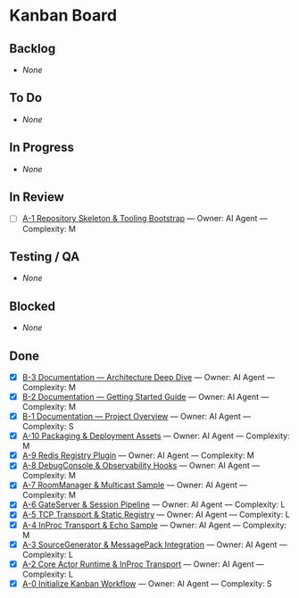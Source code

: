 # Kanban Board

## Backlog
- _None_

## To Do
- _None_

## In Progress
- _None_

## In Review
- [ ] [A-1 Repository Skeleton & Tooling Bootstrap](issues/A-1-repo-skeleton.md) — Owner: AI Agent — Complexity: M

## Testing / QA
- _None_

## Blocked
- _None_

## Done
- [x] [B-3 Documentation — Architecture Deep Dive](issues/B-3-documentation-architecture.md) — Owner: AI Agent — Complexity: M
- [x] [B-2 Documentation — Getting Started Guide](issues/B-2-documentation-getting-started.md) — Owner: AI Agent — Complexity: M
- [x] [B-1 Documentation — Project Overview](issues/B-1-documentation-overview.md) — Owner: AI Agent — Complexity: S
- [x] [A-10 Packaging & Deployment Assets](issues/A-10-packaging.md) — Owner: AI Agent — Complexity: M
- [x] [A-9 Redis Registry Plugin](issues/A-9-redis-registry.md) — Owner: AI Agent — Complexity: M
- [x] [A-8 DebugConsole & Observability Hooks](issues/A-8-debug-console.md) — Owner: AI Agent — Complexity: M
- [x] [A-7 RoomManager & Multicast Sample](issues/A-7-roommanager.md) — Owner: AI Agent — Complexity: M
- [x] [A-6 GateServer & Session Pipeline](issues/A-6-gate-session.md) — Owner: AI Agent — Complexity: L
- [x] [A-5 TCP Transport & Static Registry](issues/A-5-tcp-transport.md) — Owner: AI Agent — Complexity: L
- [x] [A-4 InProc Transport & Echo Sample](issues/A-4-inproc-transport.md) — Owner: AI Agent — Complexity: M
- [x] [A-3 SourceGenerator & MessagePack Integration](issues/A-3-source-generator.md) — Owner: AI Agent — Complexity: L
- [x] [A-2 Core Actor Runtime & InProc Transport](issues/A-2-core-actor-runtime.md) — Owner: AI Agent — Complexity: L
- [x] [A-0 Initialize Kanban Workflow](issues/A-0-initialize-kanban.md) — Owner: AI Agent — Complexity: S
